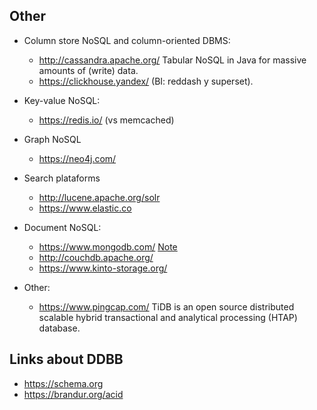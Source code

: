 Other
-----

* Column store NoSQL and column-oriented DBMS:

  * http://cassandra.apache.org/  Tabular NoSQL in Java for massive amounts of (write) data.
  * https://clickhouse.yandex/ (BI: reddash y superset).

* Key-value NoSQL:

  * https://redis.io/ (vs memcached)

* Graph NoSQL

  * https://neo4j.com/

* Search plataforms

  * http://lucene.apache.org/solr
  * https://www.elastic.co

* Document NoSQL:

  * https://www.mongodb.com/ [Note](databases/mongo.md)
  * http://couchdb.apache.org/
  * https://www.kinto-storage.org/


* Other:

  * https://www.pingcap.com/ TiDB is an open source distributed scalable hybrid transactional and analytical processing (HTAP) database.


Links about DDBB
-----------------

* https://schema.org
* https://brandur.org/acid
